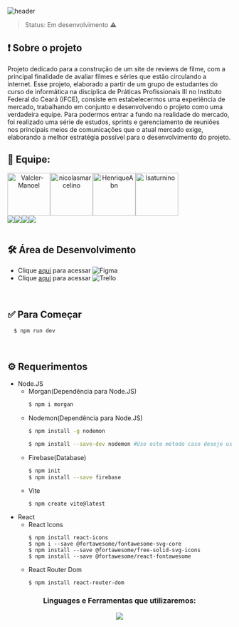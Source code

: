 ![header](https://user-images.githubusercontent.com/102832927/229260264-d3805921-2210-4a72-9bde-d16aa70902d4.png)

> Status: Em desenvolvimento  ⚠️
## ❗ Sobre o projeto
  Projeto dedicado para a construção de um site de reviews de filme, com a principal finalidade de avaliar filmes e séries que estão circulando a internet. Esse projeto, elaborado a partir de um grupo de estudantes do curso de informática na disciplica de Práticas Profissionais III no Instituto Federal do Ceará (IFCE), consiste em estabelecermos uma experiência de mercado, trabalhando em conjunto e desenvolvendo o projeto como uma verdadeira equipe. Para podermos  entrar a fundo na realidade do mercado, foi realizado uma série de estudos, sprints e gerenciamento de reuniões nos principais meios de comunicações que o atual mercado exige, elaborando a melhor estratégia possível para o desenvolvimento do projeto.
  
  ## 🔎 Equipe: 
<div style="display: flex; margin: auto;"  align="center">
  <a href="https://github.com/Valcler-Manoel">
    <img src="https://github.com/Valcler-Manoel.png?size=96" alt="Valcler-Manoel" width="96px" height="96px" />
  </a>
  <a href="https://github.com/nicolasmarcelino">
    <img src="https://github.com/nicolasmarcelino.png?size=96" alt="nicolasmarcelino" width="96px" height="96px" />
  </a>
  <a href="https://github.com/HenriqueAbn">
    <img src="https://github.com/HenriqueAbn.png?size=96" alt="HenriqueAbn" width="96px" height="96px" />
  </a>
  <a href="https://github.com/lsaturnino">
    <img src="https://github.com/lsaturnino.png?size=96" alt="lsaturnino" width="96px" height="96px" />
  </a>
</div>

<div style="display: flex; margin: auto;"  align="center">
  <a href="https://github.com/Valcler-Manoel" target="_blank">
    <img src="https://img.shields.io/badge/-GitHub-%23333?style=for-the-badge&logo=github&logoColor=white" target="_blank">
  </a>
  <a href="https://github.com/nicolasmarcelino" target="_blank">
    <img src="https://img.shields.io/badge/-GitHub-%23333?style=for-the-badge&logo=github&logoColor=white" target="_blank">
  </a>
  <a href="https://github.com/HenriqueAbn" target="_blank">
    <img src="https://img.shields.io/badge/-GitHub-%23333?style=for-the-badge&logo=github&logoColor=white" target="_blank">
  </a>
  <a href="https://github.com/lsaturnino" target="_blank">
    <img src="https://img.shields.io/badge/-GitHub-%23333?style=for-the-badge&logo=github&logoColor=white" target="_blank">
  </a>
</div>


<br>
</p>

## 🛠️ Área de Desenvolvimento
- Clique [aqui](https://www.figma.com/file/NH4tDjcj27sxHNojMFFhhF/Cin%C3%A9?t=zo4GY85MBwohJJbV-1) para acessar ![Figma](https://img.shields.io/badge/-Figma-2E333D?style=flat&logo=figma)
- Clique [aqui](https://trello.com/b/E9RDKHap/sapuca%C3%ADs-project-web) para acessar ![Trello](https://img.shields.io/badge/-Trello-2E333D?style=flat&logo=trello)

<br>

## ✅ Para Começar
      
      $ npm run dev
      

<br>

## ⚙️ Requerimentos
- Node.JS
  - Morgan(Dependência para Node.JS)
      ```sh
      $ npm i morgan
      ```
  - Nodemon(Dependência para Node.JS)
      ```sh
      $ npm install -g nodemon
      ```
      ```sh
      $ npm install --save-dev nodemon #Use este método caso deseje usar como development dependency
      ```
  - Firebase(Database)
    ```sh
    $ npm init
    $ npm install --save firebase
    ```
  - Vite
    ```
    $ npm create vite@latest
    ```
- React
  - React Icons
    ```
    $ npm install react-icons
    $ npm i --save @fortawesome/fontawesome-svg-core
    $ npm install --save @fortawesome/free-solid-svg-icons
    $ npm install --save @fortawesome/react-fontawesome
    ```
  - React Router Dom
    ```
    $ npm install react-router-dom
    ```

<h3 align="center">Linguages e Ferramentas que utilizaremos:</h3>

<p align="center">
  <a href="">
    <img src="https://skillicons.dev/icons?i=figma,git,nodejs,js,html,css,react,firebase" />
  </a>
</p>

